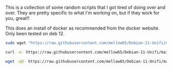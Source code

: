 This is a collection of some random scripts that I got tired of doing over and over.  They are pretty specific to what I'm working on, but if they work for you, great!!


This does an install of docker as recommended from the docker website.  Only been tested on deb 12. 
```bash
sudo wget "https://raw.githubusercontent.com/mellow65/Debian-11-Unifi/main/deb12-docker.sh" -O deb12-docker.sh && sudo chmod +x deb12-docker.sh && ./deb12-docker.sh

curl -o- https://raw.githubusercontent.com/mellow65/Debian-11-Unifi/main/deb12-docker.sh | bash

wget -qO- https://raw.githubusercontent.com/mellow65/Debian-11-Unifi/main/deb12-docker.sh | bash

```

